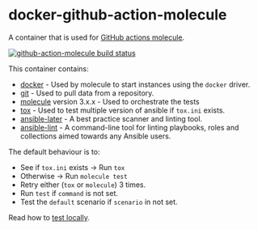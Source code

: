 # docker-github-action-molecule

A container that is used for [GitHub actions molecule](https://github.com/marketplace/actions/test-ansible-roles-with-molecule).

[![github-action-molecule build status](https://img.shields.io/docker/cloud/build/robertdebock/github-action-molecule.svg)](https://hub.docker.com/repository/docker/robertdebock/github-action-molecule)

This container contains:
-   [docker](https://www.docker.com/) - Used by molecule to start instances using the `docker` driver.
-   [git](https://git-scm.com/) - Used to pull data from a repository.
-   [molecule](https://molecule.readthedocs.io/en/latest/) version 3.x.x - Used to orchestrate the tests
-   [tox](https://tox.readthedocs.io/en/latest/) - Used to test multiple version of ansible if `tox.ini` exists.
-   [ansible-later](https://ansible-later.geekdocs.de/usage/) - A best practice scanner and linting tool.
-   [ansible-lint](https://ansible-lint.readthedocs.io/en/latest/usage.html/) - A command-line tool for linting playbooks, roles and collections aimed towards any Ansible users.

The default behaviour is to:
-   See if `tox.ini` exists -> Run `tox`
-   Otherwise -> Run `molecule test`
-   Retry either (`tox` or `molecule`) 3 times.
-   Run `test` if `command` is not set.
-   Test the `default` scenario if `scenario` in not set.

Read how to [test locally](TESTING.md).

